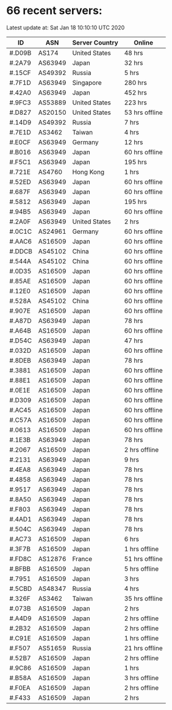 # 66 recent servers:

Latest update at: Sat Jan 18 10:10:10 UTC 2020

| ID | ASN | Server Country | Online |
| -- | --- | -------------- | ------ |
| #.D09B | AS174 | United States | 48 hrs |
| #.2A79 | AS63949 | Japan | 32 hrs |
| #.15CF | AS49392 | Russia | 5 hrs |
| #.7F1D | AS63949 | Singapore | 280 hrs |
| #.42A0 | AS63949 | Japan | 452 hrs |
| #.9FC3 | AS53889 | United States | 223 hrs |
| #.D827 | AS20150 | United States | 53 hrs offline |
| #.14D9 | AS49392 | Russia | 7 hrs |
| #.7E1D | AS3462 | Taiwan | 4 hrs |
| #.E0CF | AS63949 | Germany | 12 hrs |
| #.B016 | AS63949 | Japan | 60 hrs offline |
| #.F5C1 | AS63949 | Japan | 195 hrs |
| #.721E | AS4760 | Hong Kong | 1 hrs |
| #.52ED | AS63949 | Japan | 60 hrs offline |
| #.687F | AS63949 | Japan | 60 hrs offline |
| #.5812 | AS63949 | Japan | 195 hrs |
| #.94B5 | AS63949 | Japan | 60 hrs offline |
| #.2A0F | AS63949 | United States | 2 hrs |
| #.0C1C | AS24961 | Germany | 60 hrs offline |
| #.AAC6 | AS16509 | Japan | 60 hrs offline |
| #.DDCB | AS45102 | China | 60 hrs offline |
| #.544A | AS45102 | China | 60 hrs offline |
| #.0D35 | AS16509 | Japan | 60 hrs offline |
| #.85AE | AS16509 | Japan | 60 hrs offline |
| #.12E0 | AS16509 | Japan | 60 hrs offline |
| #.528A | AS45102 | China | 60 hrs offline |
| #.907E | AS16509 | Japan | 60 hrs offline |
| #.A87D | AS63949 | Japan | 78 hrs |
| #.A64B | AS16509 | Japan | 60 hrs offline |
| #.D54C | AS63949 | Japan | 47 hrs |
| #.032D | AS16509 | Japan | 60 hrs offline |
| #.8DEB | AS63949 | Japan | 78 hrs |
| #.3881 | AS16509 | Japan | 60 hrs offline |
| #.88E1 | AS16509 | Japan | 60 hrs offline |
| #.0E1E | AS16509 | Japan | 60 hrs offline |
| #.D309 | AS16509 | Japan | 60 hrs offline |
| #.AC45 | AS16509 | Japan | 60 hrs offline |
| #.C57A | AS16509 | Japan | 60 hrs offline |
| #.0613 | AS16509 | Japan | 60 hrs offline |
| #.1E3B | AS63949 | Japan | 78 hrs |
| #.2067 | AS16509 | Japan | 2 hrs offline |
| #.2131 | AS63949 | Japan | 9 hrs |
| #.4EA8 | AS63949 | Japan | 78 hrs |
| #.4858 | AS63949 | Japan | 78 hrs |
| #.9517 | AS63949 | Japan | 78 hrs |
| #.8A50 | AS63949 | Japan | 78 hrs |
| #.F803 | AS63949 | Japan | 78 hrs |
| #.4AD1 | AS63949 | Japan | 78 hrs |
| #.504C | AS63949 | Japan | 78 hrs |
| #.AC73 | AS16509 | Japan | 6 hrs |
| #.3F7B | AS16509 | Japan | 1 hrs offline |
| #.FD8C | AS12876 | France | 51 hrs offline |
| #.BFBB | AS16509 | Japan | 5 hrs offline |
| #.7951 | AS16509 | Japan | 3 hrs |
| #.5CBD | AS48347 | Russia | 4 hrs |
| #.326F | AS3462 | Taiwan | 35 hrs offline |
| #.073B | AS16509 | Japan | 2 hrs |
| #.A4D9 | AS16509 | Japan | 2 hrs offline |
| #.2B32 | AS16509 | Japan | 2 hrs offline |
| #.C91E | AS16509 | Japan | 1 hrs offline |
| #.F507 | AS51659 | Russia | 21 hrs offline |
| #.52B7 | AS16509 | Japan | 2 hrs offline |
| #.9C86 | AS16509 | Japan | 1 hrs |
| #.B58A | AS16509 | Japan | 3 hrs offline |
| #.F0EA | AS16509 | Japan | 2 hrs offline |
| #.F433 | AS16509 | Japan | 2 hrs |

